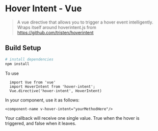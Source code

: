 # Hover Intent - Vue

> A vue directive that allows you to trigger a hover event intelligently. Wraps itself around hoverintent.js from https://github.com/tristen/hoverintent
## Build Setup
``` bash
# install dependencies
npm install
```
To use
``` 
  import Vue from 'vue'
  import HoverIntent from 'hover-intent';
  Vue.directive('hover-intent', HoverIntent)
```
In your component, use it as follows: 
```
<component-name v-hover-intent="yourMethodHere"/>
```
Your callback will receive one single value. True when the hover is triggered, and false when it leaves. 

